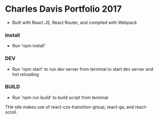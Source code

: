 # Charles Davis Portfolio 2017

- Built with React JS, React Router, and compiled with Webpack

### Install
- Run 'npm install'

### DEV
- Run 'npm start' to run dev server from terminal to start dev server and hot reloading

### BUILD
- Run 'npm run build' to build script from terminal

THe site makes use of react-css-transition-group, react-ga, and react-scroll.